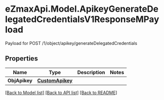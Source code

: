 # eZmaxApi.Model.ApikeyGenerateDelegatedCredentialsV1ResponseMPayload
Payload for POST /1/object/apikey/generateDelegatedCredentials

## Properties

Name | Type | Description | Notes
------------ | ------------- | ------------- | -------------
**ObjApikey** | [**CustomApikey**](CustomApikey.md) |  | 

[[Back to Model list]](../README.md#documentation-for-models) [[Back to API list]](../README.md#documentation-for-api-endpoints) [[Back to README]](../README.md)

